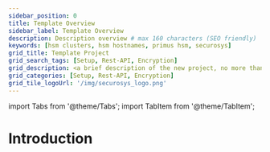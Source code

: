 ```yaml
---
sidebar_position: 0
title: Template Overview
sidebar_label: Template Overview
description: Description overview # max 160 characters (SEO friendly)
keywords: [hsm clusters, hsm hostnames, primus hsm, securosys]
grid_title: Template Project
grid_search_tags: [Setup, Rest-API, Encryption]
grid_description: <a brief description of the new project, no more than 2-3 short sentences>.
grid_categories: [Setup, Rest-API, Encryption]
grid_tile_logoUrl: '/img/securosys_logo.png'
---
```


import Tabs from '@theme/Tabs';
import TabItem from '@theme/TabItem';

# Introduction